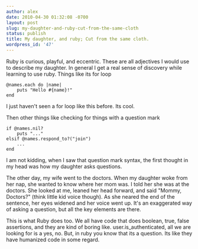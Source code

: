 ```yaml
---
author: alex
date: 2010-04-30 01:32:08 -0700
layout: post
slug: my-daughter-and-ruby-cut-from-the-same-cloth
status: publish
title: My daughter, and ruby; Cut from the same cloth.
wordpress_id: '47'
---
```


Ruby is curious, playful, and eccentric. These are all adjectives I
would use to describe my daughter. In general I get a real sense of
discovery while learning to use ruby. Things like its for loop

    @names.each do |name|
        puts "Hello #{name}!"
    end

I just haven't seen a for loop like this before. Its cool.

Then other things like checking for things with a question mark

    if @names.nil?
        puts "..."
    elsif @names.respond_to?("join")
        ...
    end

I am not kidding, when I saw that question mark syntax, the first
thought in my head was how my daughter asks questions.

The other day, my wife went to the doctors. When my daughter woke from
her nap, she wanted to know where her mom was. I told her she was at the
doctors. She looked at me, leaned her head forward, and said "Mommy,
Doctors?" (think little kid voice though). As she neared the end of the
sentence, her eyes widened and her voice went up. It's an exaggerated
way of asking a question, but all the key elements are there.

This is what Ruby does too. We all have code that does boolean, true,
false assertions, and they are kind of boring like.
user.is\_authenticated, all we are looking for is a yes, no. But, in
ruby you know that its a question. Its like they have humanized code in
some regard.
